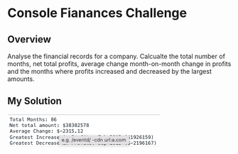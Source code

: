 # Console Fianances Challenge

## Overview
Analyse the financial records for a company. Calcualte the total number of months, net total profits, average change month-on-month change in profits and the months where profits increased and decreased by the largest amounts. 

## My Solution

![](Solution.png)
